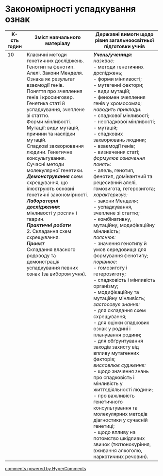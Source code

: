 <div id="hypercomments_widget" class="js-hypercomments-widget invisible"></div>

# Закономірності успадкування ознак

<table>
  <tr>
    <td width="10%" align="center"><b>К-сть годин</b></td>  
    <td width="45%" align="center"><b>Зміст навчального матеріалу</b></td>
    <td width="45%" align="center"><b>Державні вимоги щодо рівня загальноосвітньої підготовки учнів</b></td>
  </tr>
<tbody>
  <tr>
<td width="10%" style="vertical-align:top !important;">10</td>
    <td width="45%" style="vertical-align:top !important;">
Класичні методи генетичних досліджень. Генотип та фенотип. Алелі. Закони Менделя. <br>
Ознака як результат взаємодії генів. <br>
Поняття про зчеплення генів і кросинговер.<br>
Генетика статі й успадкування, зчеплене зі статтю. <br>
Форми мінливості. <br>
Мутації: види мутацій, причини та наслідки мутацій. <br>
Спадкові захворювання людини. Генетичне консультування.<br>
Сучасні методи молекулярної генетики. <br>
<b><i>Демонстрування</i></b> схем схрещування, що ілюструють основні генетичні закономірності.<br>
<b><i>Лабораторні дослідження:</i></b><br>
мінливості у рослин і тварин.<br>
<b><i>Практичні роботи</i></b><br>
2. Складання схем схрещування.<br>
<b><i>Проект</i></b><br>
Складання власного родоводу та демонстрація успадкування певних ознак (за вибором учня).
</td>
    <td width="45%" style="vertical-align:top !important;">
<i><b>Учень/учениця:</b></i><br>
<i>називає:</i><br>
- методи генетичних досліджень;<br>
- форми мінливості;<br>
- мутагенні фактори;<br>
- види мутацій; <br>
- феномен зчеплення генів у хромосомах;<br>
<i>наводить приклади:</i> <br>
- спадкової мінливості;<br>
- неспадкової мінливості;<br>
- мутацій;<br>
- спадкових захворювань людини;<br>
- взаємодії генів; <br>
- визначення статі;<br>
<i>формулює означення понять:</i><br>
- алель, генотип, фенотип,  домінантний та рецесивний алелі, гомозигота, гетерозигота; <br>
<i>характеризує:</i><br>
- закони Менделя;<br>
- успадкування, зчеплене зі статтю;<br>
- комбінативну, мутаційну, модифікаційну мінливість;<br>
<i>пояснює:</i> <br>
- значення генотипу й умов середовища для формування фенотипу;<br>
<i>порівнює:</i><br>
- гомозиготу і гетерозиготу; <br>
- спадковість і мінливість організму;<br>
- модифікаційну та мутаційну мінливість;<br>
<i>застосовує знання:</i><br>
- для складання схем схрещування;<br>
- для оцінки спадкових ознак у родині і планування родини;<br>
- для обґрунтування заходів захисту від впливу мутагенних факторів;<br>
<i>висловлює судження:</i><br>
- щодо значення знань про спадковість і мінливість у життєдіяльності людини;<br>
- про важливість генетичного консультування та  молекулярних методів діагностики у сучасній генетиці;<br>
- щодо впливу на потомство шкідливих звичок (тютюнокуріння, вживання алкоголю, наркотичних речовин). </td>
</tr>
</tbody>
</table>

<div class="js-hypercomments-container">
<a href="http://hypercomments.com" class="hc-link" title="comments widget">comments powered by HyperComments</a>
</div>